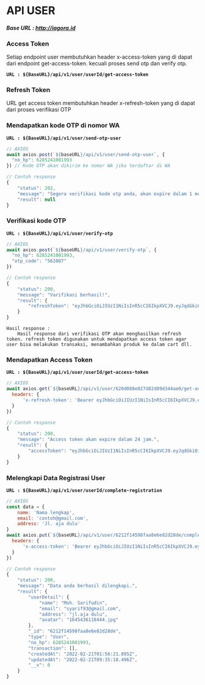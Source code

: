 # **API USER**

#### ***Base URL : http://iagora.id***

### Access Token

Setiap endpoint user membutuhkan header x-access-token yang di dapat dari endpoint get-access-token. kecuali proses send otp dan verify otp.

**`URL : ${BaseURL}/api/v1/user/userId/get-access-token`**

### Refresh Token

URL get access token membutuhkan header x-refresh-token yang di dapat dari proses verifikasi OTP

### Mendapatkan kode OTP di nomor WA
**`URL : ${BaseURL}/api/v1/user/send-otp-user`**
```js
// AXIOS
await axios.post(`${baseURL}/api/v1/user/send-otp-user`, {
  "no_hp": 6285241001993
}) // Kode OTP akan dikirim ke nomor WA jika terdaftar di WA

// Contoh response
{
    "status": 202,
    "message": "Segera verifikasi kode otp anda, akan expire dalam 1 menit",
    "result": null
}
```

### Verifikasi kode OTP
**`URL : ${BaseURL}/api/v1/user/verify-otp`**
```js
// AXIOS
await axios.post(`${baseURL}/api/v1/user/verify-otp`, {
  "no_hp": 6285241001993,
  "otp_code": "562087"
})

// Contoh response
{
    "status": 200,
    "message": "Varifikasi berhasil!",
    "result": {
        "refreshToken": "eyJhbGciOiJIUzI1NiIsInR5cCI6IkpXVCJ9.eyJqdGkiOiI2MjBhNDZlNTg1MDVmNzU1M2U4NTZmNDAiLCJub19ocCI6IjYyODIxMTYxMDQwMTYiLCJpc3MiOiJodHRwOi8vaWFnb3JhLmlkIiwiYXVkIjoiaHR0cDovL2lhZ29yYS5pZCIsImlhdCI6MTY0NTQzNTM2MCwiZXhwIjoxNjQ4MDI3MzYwfQ.mF3TkBQzQL6fgWJXCmt3HMK86EMn4maeSgL_HpfWgKw"
    }
}
```

```text
Hasil response : 
    Hasil response dari verifikasi OTP akan menghasilkan refresh token. refresh token digunakan untuk mendapatkan access token agar user bisa melakukan transaksi, menambahkan produk ke dalam cart dll.
```

### Mendapatkan Access Token
**`URL : ${BaseURL}/api/v1/user/userId/get-access-token`**
```js
// AXIOS
await axios.get(`${baseURL}/api/v1/user/620d088e027d82d89d344ae0/get-access-token`, {
  headers: {
      'x-refresh-token': 'Bearer eyJhbGciOiJIUzI1NiIsInR5cCI6IkpXVCJ9.eyJqdGkiOiI2MjBhNDZlNTg1MDVmNzU1M2U4NTZmNDAiLCJub19ocCI6IjYyODIxMTYxMDQwMTYiLCJpc3MiOiJodHRwOi8vaWFnb3JhLmlkIiwiYXVkIjoiaHR0cDovL2lhZ29yYS5pZCIsImlhdCI6MTY0NTQzNTM2MCwiZXhwIjoxNjQ4MDI3MzYwfQ.mF3TkBQzQL6fgWJXCmt3HMK86EMn4maeSgL_HpfWgKw'
  }
})

// Contoh response
{
    "status": 200,
    "message": "Access token akan expire dalam 24 jam.",
    "result": {
        "accessToken": "eyJhbGciOiJIUzI1NiIsInR5cCI6IkpXVCJ9.eyJqdGkiOiI2MjEyZjE0NTk4ZmFhOGU2ZTgyZDI4ZGUiLCJub19ocCI6NjI4MjExNjEwNDAxNiwiaXNzIjoiaHR0cDovL2xvY2FsaG9zdCIsImF1ZCI6Imh0dHA6Ly9sb2NhbGhvc3QiLCJpYXQiOjE2NDU0MzU4NDgsImV4cCI6MTY0NTUyMjI0OH0.yMha3e80dQDPlvw_2Ou6hA3XyNAcBjlZzEF_meo42l8"
    }
}
```

### Melengkapi Data Registrasi User
**`URL : ${BaseURL}/api/v1/user/userId/complete-registration`**
```js
// AXIOS
const data = {
    name: 'Nama lengkap',
    email: 'contoh@gmail.com',
    address: 'Jl. aja dulu'
}
await axios.put(`${baseURL}/api/v1/user/6212f14598faa8e6e82d28de/complete-registration`, data, {
  headers: {
      'x-access-token': 'Bearer eyJhbGciOiJIUzI1NiIsInR5cCI6IkpXVCJ9.eyJqdGkiOiI2MjEyZjE0NTk4ZmFhOGU2ZTgyZDI4ZGUiLCJub19ocCI6NjI4MjExNjEwNDAxNiwiaXNzIjoiaHR0cDovL2xvY2FsaG9zdCIsImF1ZCI6Imh0dHA6Ly9sb2NhbGhvc3QiLCJpYXQiOjE2NDU0MzU4NDgsImV4cCI6MTY0NTUyMjI0OH0.yMha3e80dQDPlvw_2Ou6hA3XyNAcBjlZzEF_meo42l8'
  }
})

// Contoh response
{
    "status": 200,
    "message": "Data anda berhasil dilengkapi.",
    "result": {
        "userDetail": {
            "name": "Moh. Sarifudin",
            "email": "syarif93@gmail.com",
            "address": "jl.aja dulu",
            "avatar": "1645436118444.jpg"
        },
        "_id": "6212f14598faa8e6e82d28de",
        "type": "User",
        "no_hp": 6285241001993,
        "transaction": [],
        "createdAt": "2022-02-21T01:56:21.895Z",
        "updatedAt": "2022-02-21T09:35:18.496Z",
        "__v": 0
    }
}
```